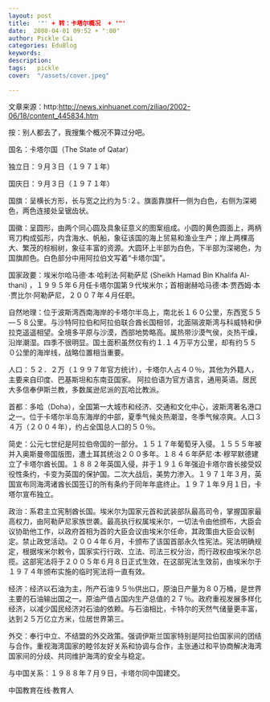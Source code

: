 ```yaml
---
layout: post  
title:  '"' + 转：卡塔尔概况  + '"'
date:  2008-04-01 09:52 + ":00" 
author: Pickle Cai  
categories: EduBlog  
keywords: 
description:   
tags:	pickle   
cover:  "/assets/cover.jpeg"  

---  
```

    
文章来源：http:http://news.xinhuanet.com/ziliao/2002-06/18/content_445834.htm



按：别人都去了，我搜集个概况不算过分吧。



国名：卡塔尔国（The State of Qatar） 



独立日：９月３日（１９７１年） 

国庆日：９月３日（１９７１年） 



国旗：呈横长方形，长与宽之比约为５∶２。旗面靠旗杆一侧为白色，右侧为深褐色，两色连接处呈锯齿状。











 



 



 



国徽：呈圆形，由两个同心圆及具象征意义的图案组成。小圆的黄色圆面上，两柄弯刀构成弧形，内含海水、帆船，象征该国的海上贸易和渔业生产；岸上两棵高大、繁茂的棕榈树，象征丰富的资源。大圆环上半部为白色，下半部为深褐色，为国旗颜色。白色部分中用阿拉伯文写着“卡塔尔国”。 



 国家政要：埃米尔哈马德·本·哈利法·阿勒萨尼 (Sheikh Hamad Bin Khalifa Al-thani) ，１９９５年６月任卡塔尔国第９代埃米尔；首相谢赫哈马德·本·贾西姆·本·贾比尔·阿勒萨尼，２００７年４月任职。 



自然地理：位于波斯湾西南海岸的卡塔尔半岛上，南北长１６０公里，东西宽５５—５８公里。与沙特阿拉伯和阿拉伯联合酋长国相邻，北面隔波斯湾与科威特和伊拉克遥遥相望。全境多平原与沙漠，西部地势略高。属热带沙漠气侯，炎热干燥，沿岸潮湿。四季不很明显。国土面积虽然仅有约１.１４万平方公里，却有约５５０公里的海岸线，战略位置相当重要。  

人口：５２．２万（１９９７年官方统计），卡塔尔人占４０％，其他为外籍人，主要来自印度、巴基斯坦和东南亚国家。 阿拉伯语为官方语言，通用英语。居民大多信奉伊斯兰教，多数属逊尼派的瓦哈比教派。



首都：多哈（Doha），全国第一大城市和经济、交通和文化中心，波斯湾著名港口之一。位于卡塔尔半岛东海岸的中部，夏季气候炎热潮湿，冬季气候凉爽。人口３４万（２００４年），约占全国总人口的５０％。



简史：公元七世纪是阿拉伯帝国的一部分。１５１７年葡萄牙入侵。１５５５年被并入奥斯曼帝国版图，遭土耳其统治２００多年。１８４６年萨尼·本·穆罕默德建立了卡塔尔酋长国。１８８２年英国入侵，并于１９１６年强迫卡塔尔酋长接受奴役性条约，卡变为英国的保护国。二次大战后，美势力渗入。１９７１年３月，英国宣布同海湾诸酋长国签订的所有条约于同年年底终止。１９７１年９月１日，卡塔尔宣布独立。



政治：系君主立宪制酋长国。埃米尔为国家元首和武装部队最高司令，掌握国家最高权力，由阿勒萨尼家族世袭。最高执行权属埃米尔，一切法令由他颁布，大臣会议协助他工作，以政府首相为首的大臣会议由埃米尔任命，其政策由大臣会议制定。禁止政党活动。２００４年６月，卡颁布了该国首部永久性宪法。宪法明确规定，根据埃米尔敕令，国家实行行政、立法、司法三权分治，而行政权由埃米尔总揽。这部宪法将于２００５年６月８日正式生效，在这部宪法生效前，由埃米尔于１９７４年颁布实施的临时宪法将一直有效。   



经济：经济以石油为主，所产石油９５％供出口，原油日产量为８０万桶，是世界主要的石油输出国之一。原油产值占国内生产总值的２７％。政府重视发展多样化经济，以减少国民经济对石油的依赖。与石油相比，卡特尔的天然气储量更丰富，达到２５万亿立方米，位居世界第三。       



外交：奉行中立、不结盟的外交政策。强调伊斯兰国家特别是阿拉伯国家间的团结与合作。重视海湾国家的睦邻友好关系和协调与合作，主张通过和平协商解决海湾国家间的分歧、共同维护海湾的安全与稳定。 



与中国关系：１９８８年７月９日，卡塔尔同中国建交。 



		    
 中国教育在线·教育人

